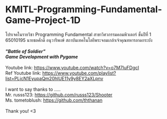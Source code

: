 # KMITL-Programming-Fundamental-Game-Project-1D
โปรเจคในรายวิชา Programming Fundamental สาขาวิศวกรรมคอมพิวเตอร์ ชั้นปีที่ 1 65010195 นายชลศักดิ์ อนุวารีพงษ์ สถาบันเทคโนโลยีพระจอมเกล้าเจ้าคุณทหารลาดกระบัง<br />
<br />
***"Battle of Soldier"***<br />
***Game Development with Pygame***<br/>
<br/>
Youtube link: https://www.youtube.com/watch?v=o7M7IuFDgcI <br />
Ref Youtube link: https://www.youtube.com/playlist?list=PLjcN1EyupaQm20hlUE11y9y8EY2aXLpnv <br/>
<br/>
I want to say thanks to .....<br/>
Mr. russs123: https://github.com/russs123/Shooter <br />
Ms. tometoblush: https://github.com/ththanan <br/>
<br/>
Thank you! <3




